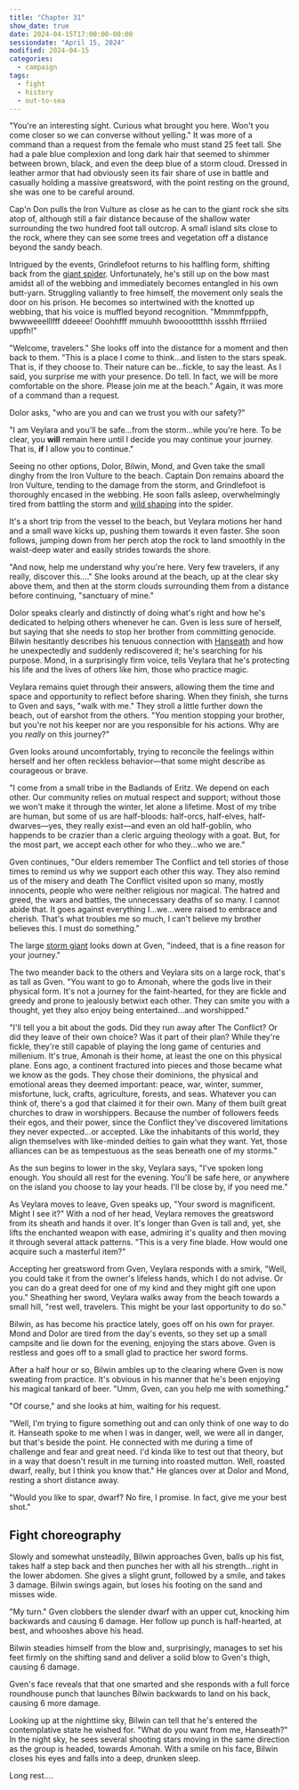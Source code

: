 ```yaml
---
title: "Chapter 31"
show_date: true
date: 2024-04-15T17:00:00-00:00
sessiondate: "April 15, 2024"
modified: 2024-04-15
categories:
  - campaign
tags:
  - fight
  - history
  - out-to-sea
---
```


"You're an interesting sight. Curious what brought you here. Won't you come closer
so we can converse without yelling." It was more of a command than a request
from the female who must stand 25 feet tall. She had a pale blue complexion
and long dark hair that seemed to shimmer between brown, black, and even
the deep blue of a storm cloud. Dressed in leather armor that had obviously seen its
fair share of use in battle and casually holding a massive greatsword, with the point
resting on the ground, she was one to be careful around.

Cap'n Don pulls the Iron Vulture as close as he can to the giant rock she sits
atop of, although still a fair distance because of the shallow water surrounding
the two hundred foot tall outcrop. A small island sits close to the rock, where they
can see some trees and vegetation off a distance beyond the sandy beach.

Intrigued by the events, Grindlefoot returns to his halfling form, shifting back from
the [giant spider](https://www.dndbeyond.com/monsters/16895-giant-spider). Unfortunately,
he's still up on the bow mast amidst all of the webbing and immediately becomes
entangled in his own butt-yarn. Struggling valiantly to free himself, the movement
only seals the door on his prison. He becomes so intertwined with the knotted up
webbing, that his voice is muffled beyond recognition. "Mmmmfpppfh, bwwweeelllfff
ddeeee! Ooohhfff mmuuhh bwooootttthh issshh ffrriiied uppfh!"

"Welcome, travelers." She looks off into the distance for a moment and then back
to them. "This is a place I come to think...and listen to the stars speak. That is,
if they choose to. Their nature can be...fickle, to say the least. As I said,
you surprise me with your presence. Do tell. In fact, we will be more comfortable
on the shore. Please join me at the beach." Again, it was more of a command than
a request.

Dolor asks, "who are you and can we trust you with our safety?"

"I am Veylara and you'll be safe...from the storm...while you're here. To be clear,
you **will** remain here until I decide you may continue your journey. That is, **if**
I allow you to continue."

Seeing no other options, Dolor, Bilwin, Mond, and Gven take the small dinghy from
the Iron Vulture to the beach. Captain Don remains aboard the Iron Vulture, tending
to the damage from the storm, and Grindlefoot is thoroughly encased in the webbing.
He soon falls asleep, overwhelmingly tired from battling the storm and
[wild shaping](https://www.dndbeyond.com/posts/635-druid-101-wild-shape-guide) into
the spider.

It's a short trip from the vessel to the beach, but Veylara motions her hand and
a small wave kicks up, pushing them towards it even faster. She soon follows,
jumping down from her perch atop the rock to land smoothly in the waist-deep water
and easily strides towards the shore.

"And now, help me understand why you're here. Very few travelers, if any really,
discover this...." She looks around at the beach, up at the clear sky above them, and
then at the storm clouds surrounding them from a distance before continuing, "sanctuary
of mine."

Dolor speaks clearly and distinctly of doing what's right and how he's dedicated to
helping others whenever he can. Gven is less sure of herself, but saying that she needs
to stop her brother from committing genocide. Bilwin hesitantly describes his tenuous
connection with [Hanseath](https://forgottenrealms.fandom.com/wiki/Hanseath) and how
he unexpectedly and suddenly rediscovered it; he's searching for his purpose. Mond,
in a surprisingly firm voice, tells Veylara that he's protecting his life and the
lives of others like him, those who practice magic.

Veylara remains quiet through their answers, allowing them the time and space and
opportunity to reflect before sharing. When they finish, she turns to Gven and says,
"walk with me." They stroll a little further down the beach, out of earshot from
the others. "You mention stopping your brother, but you're not his keeper nor are
you responsible for his actions. Why are you _really_ on this journey?"

Gven looks around uncomfortably, trying to reconcile the feelings within herself
and her often reckless behavior—that some might describe as courageous or brave.

"I come from a small tribe in the Badlands of Eritz. We depend on each other. Our
community relies on mutual respect and support; without those we won't make it through
the winter, let alone a lifetime. Most of my tribe are human, but some of us are half-bloods:
half-orcs, half-elves, half-dwarves—yes, they really exist—and even an old half-goblin,
who happends to be crazier than a cleric arguing theology with a goat. But, for
the most part, we accept each other for who they...who we are."

Gven continues, "Our elders remember The Conflict and tell stories of those times
to remind us why we support each other this way. They also remind us of the misery
and death The Conflict visited upon so many, mostly innocents, people who were neither
religious nor magical. The hatred and greed, the wars and battles, the unnecessary
deaths of so many. I cannot abide that. It goes against everything I...we...were raised
to embrace and cherish. That's what troubles me so much, I can't believe my brother
believes this. I must do something."

The large [storm giant](https://www.dndbeyond.com/monsters/17026-storm-giant) looks
down at Gven, "indeed, that is a fine reason for your journey."

The two meander back to the others and Veylara sits on a large rock, that's as
tall as Gven. "You want to go to Amonah, where the gods live in their physical form.
It's not a journey for the faint-hearted, for they are fickle and greedy and prone
to jealously betwixt each other. They can smite you with a thought, yet they also
enjoy being entertained...and worshipped."

"I'll tell you a bit about the gods. Did they run away after The Conflict? Or did
they leave of their own choice? Was it part of their plan? While they're fickle,
they're still capable of playing the long game of centuries and millenium. It's
true, Amonah is their home, at least the one on this physical plane. Eons ago,
a continent fractured into pieces and those became what we know as the gods.
They chose their dominions, the physical and emotional areas they deemed important:
peace, war, winter, summer, misfortune, luck, crafts, agriculture, forests, and seas.
Whatever you can think of, there's a god that claimed it for their own. Many of
them built great churches to draw in worshippers. Because the number of followers
feeds their egos, and their power, since the Conflict they've discovered limitations
they never expected...or accepted. Like the inhabitants of this world, they
align themselves with like-minded deities to gain what they want. Yet, those
alliances can be as tempestuous as the seas beneath one of my storms."

As the sun begins to lower in the sky, Veylara says, "I've spoken long enough.
You should all rest for the evening. You'll be safe here, or anywhere on the island
you choose to lay your heads. I'll be close by, if you need me."

As Veylara moves to leave, Gven speaks up, "Your sword is magnificent. Might I see it?"
With a nod of her head, Veylara removes the greatsword from its sheath and hands
it over. It's longer than Gven is tall and, yet, she lifts the enchanted weapon with
ease, admiring it's quality and then moving it through several attack patterns. "This
is a very fine blade. How would one acquire such a masterful item?" 

Accepting her greatsword from Gven, Veylara responds with a smirk, "Well, you could
take it from the owner's lifeless hands, which I do not advise. Or you can do a great
deed for one of my kind and they might gift one upon you." Sheathing her sword,
Veylara walks away from the beach towards a small hill, "rest well, travelers.
This might be your last opportunity to do so."

Bilwin, as has become his practice lately, goes off on his own for prayer. Mond and
Dolor are tired from the day's events, so they set up a small campsite and lie down
for the evening, enjoying the stars above. Gven is restless and goes off to a small
glad to practice her sword forms.

After a half hour or so, Bilwin ambles up to the clearing where Gven is now sweating
from practice. It's obvious in his manner that he's been enjoying his magical tankard
of beer. "Umm, Gven, can you help me with something."

"Of course," and she looks at him, waiting for his request.

"Well, I'm trying to figure something out and can only think of one way to do it.
Hanseath spoke to me when I was in danger, well, we were all in danger, but that's
beside the point. He connected with me during a time of challenge and fear and
great need. I'd kinda like to test out that theory, but in a way that doesn't result
in me turning into roasted mutton. Well, roasted dwarf, really, but I think you
know that." He glances over at Dolor and Mond, resting a short distance away.

"Would you like to spar, dwarf? No fire, I promise. In fact, give me your best shot."

## Fight choreography

Slowly and somewhat unsteadily, Bilwin approaches Gven, balls up his fist, takes half
a step back and then punches her with all his strength...right in the lower abdomen.
She gives a slight grunt, followed by a smile, and takes 3 damage. Bilwin swings again,
but loses his footing on the sand and misses wide.

"My turn." Gven clobbers the slender dwarf with an upper cut, knocking him backwards
and causing 6 damage. Her follow up punch is half-hearted, at best, and whooshes
above his head.

Bilwin steadies himself from the blow and, surprisingly, manages to set his feet firmly
on the shifting sand and deliver a solid blow to Gven's thigh, causing 6 damage.

Gven's face reveals that that one smarted and she responds with a full force roundhouse
punch that launches Bilwin backwards to land on his back, causing 6 more damage.

Looking up at the nighttime sky, Bilwin can tell that he's entered the contemplative
state he wished for. "What do you want from me, Hanseath?" In the night sky, he sees
several shooting stars moving in the same direction as the group is headed, towards
Amonah. With a smile on his face, Bilwin closes his eyes and falls into a deep, drunken
sleep.

Long rest....

<!--
I THINK THIS GOES IN THE NEXT CHAPTER?

With her gained experience and because she follows the
[Path of the Totem Warrior](https://dnd5e.wikidot.com/barbarian:totem-warrior), Gven has adopted
the Eagle's Aspect of the Beast that allows her to see 1 mile away as though it were only
100 feet. Not even having to squint, she sees heavy storm clouds blocking the light and pummeling
the sea with rains in the direction they're headed. It's unavoidable, unless they turn around
and head back to where they came from.
-->

<!-- NOTES -->

<!-- em dash: — | kebyoard shortcut = Option + Shift + Dash (-) -->
<!-- https://oatcookies.neocities.org/dndmoney to convert copper, silver, gold, and more into CP -->
<!--
  Lists of spells for the classes:
    - Cleric spells: https://www.dndbeyond.com/spells/class/cleric 
    - Druid spells: https://www.dndbeyond.com/spells/class/druid
    - Sorcerer spells: https://www.dndbeyond.com/spells/class/sorcerer
  Monsters: https://www.dndbeyond.com/monsters
-->
<!-- Directions on a boat:
  Port = left side
  Starboard = right side
  Bow = front
  Aft = back (inside the ship, on board)
  Stern = back (outside, offboard)
-->

